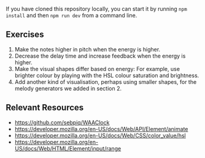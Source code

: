 If you have cloned this repository locally, you can start it by running `npm install` and then `npm run dev` from a command line.

## Exercises

1. Make the notes higher in pitch when the energy is higher.
2. Decrease the delay time and increase feedback when the energy is higher.
3. Make the visual shapes differ based on energy: For example, use brighter colour by playing with the HSL colour saturation and brightness.
4. Add another kind of visualisation, perhaps using smaller shapes, for the melody generators we added in section 2.

## Relevant Resources

- https://github.com/sebpiq/WAAClock
- https://developer.mozilla.org/en-US/docs/Web/API/Element/animate
- https://developer.mozilla.org/en-US/docs/Web/CSS/color_value/hsl
- https://developer.mozilla.org/en-US/docs/Web/HTML/Element/input/range
